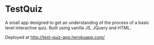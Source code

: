 # TestQuiz

A small app designed to get an understanding of the process of a basic level interactive quiz.  Built using vanilla JS, JQuery and HTML.

Deployed at http://test-quiz-app.herokuapp.com/
